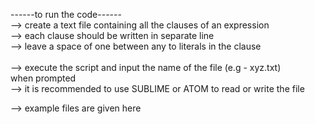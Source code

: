 ------to run the code------</br>
--> create a text file containing all the clauses of an expression</br>
   --> each clause should be written in separate line</br>
   --> leave a space of one between any to literals in the clause</br>
</br>
--> execute the script and input the name of the file (e.g - xyz.txt)</br>
    when prompted </br>
--> it is recommended to use SUBLIME or ATOM to read or write the file </br>  

--> example files are given here </br>
